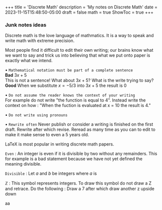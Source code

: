 +++
title = 'Discrete Math'
description = 'My notes on Discrete Math'
date = 2023-11-15T15:48:50-05:00
draft = false
math = true
ShowToc = true
+++

### Junk notes ideas
Discrete math is the love language of mathmatics. It is a way to speak and write math with extreme precision.

Most people find it difficult to edit their own writing; our brains know what we want to say
and trick us into believing that what we put onto paper is exactly what we intend.

• `Mathematical notation must be part of a complete sentence` \
**Bad** $3x + 5$ \
This is not a sentence! What about $3x + 5$? What is the write trying to say? \
**Good** When we substitute $x = -5/3$ into $3x + 5$ the result is 0

• `Do not assume the reader knows the context of your writing ` \
For example do not write "the function is equal to 4". Instead write the context on how : "When the fuction is evaluated at x = 10 the result is 4."

• `Do not write using pronouns`

• `Rewrite often` 
Never publish or consider a writing is finished on the first draft. Rewrite after which revise. Reread as many time as you can to edit to make it make sense to even a 5 years old.

LaTeX is most popular in writing discrete math papers.


`Even` : An integer is even if it is divisible by two without any remainders.
This for example is a bad statement because we have not yet defined the meaning divisible.

`Divisible` : Let *a* and *b* be integers where *a* is   




$\mathbb{Z}$ : This symbol represents integers. To draw this symbol do not draw a Z and retrace. Do the following : Draw a 7 after which draw another z upside down


aa



